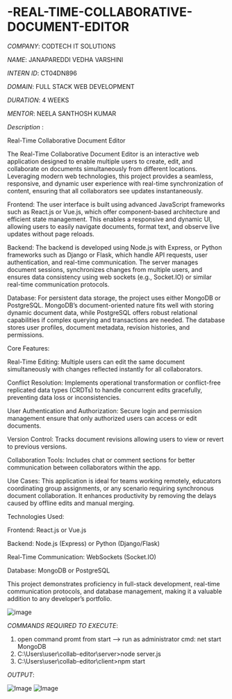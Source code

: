 # -REAL-TIME-COLLABORATIVE-DOCUMENT-EDITOR

*COMPANY*: CODTECH IT SOLUTIONS

*NAME*: JANAPAREDDI VEDHA VARSHINI

*INTERN ID*: CT04DN896

*DOMAIN*: FULL STACK WEB DEVELOPMENT

*DURATION*: 4 WEEKS

*MENTOR*: NEELA SANTHOSH KUMAR

*Description* :

Real-Time Collaborative Document Editor

The Real-Time Collaborative Document Editor is an interactive web application designed to enable multiple users to create, edit, and collaborate on documents simultaneously from different locations. Leveraging modern web technologies, this project provides a seamless, responsive, and dynamic user experience with real-time synchronization of content, ensuring that all collaborators see updates instantaneously.

Frontend:
The user interface is built using advanced JavaScript frameworks such as React.js or Vue.js, which offer component-based architecture and efficient state management. This enables a responsive and dynamic UI, allowing users to easily navigate documents, format text, and observe live updates without page reloads.

Backend:
The backend is developed using Node.js with Express, or Python frameworks such as Django or Flask, which handle API requests, user authentication, and real-time communication. The server manages document sessions, synchronizes changes from multiple users, and ensures data consistency using web sockets (e.g., Socket.IO) or similar real-time communication protocols.

Database:
For persistent data storage, the project uses either MongoDB or PostgreSQL. MongoDB’s document-oriented nature fits well with storing dynamic document data, while PostgreSQL offers robust relational capabilities if complex querying and transactions are needed. The database stores user profiles, document metadata, revision histories, and permissions.

Core Features:

Real-Time Editing: Multiple users can edit the same document simultaneously with changes reflected instantly for all collaborators.

Conflict Resolution: Implements operational transformation or conflict-free replicated data types (CRDTs) to handle concurrent edits gracefully, preventing data loss or inconsistencies.

User Authentication and Authorization: Secure login and permission management ensure that only authorized users can access or edit documents.

Version Control: Tracks document revisions allowing users to view or revert to previous versions.

Collaboration Tools: Includes chat or comment sections for better communication between collaborators within the app.

Use Cases:
This application is ideal for teams working remotely, educators coordinating group assignments, or any scenario requiring synchronous document collaboration. It enhances productivity by removing the delays caused by offline edits and manual merging.

Technologies Used:

Frontend: React.js or Vue.js

Backend: Node.js (Express) or Python (Django/Flask)

Real-Time Communication: WebSockets (Socket.IO)

Database: MongoDB or PostgreSQL

This project demonstrates proficiency in full-stack development, real-time communication protocols, and database management, making it a valuable addition to any developer’s portfolio.

![image](https://github.com/user-attachments/assets/bf17db6d-e8d6-453b-af5d-6851791ca64d)

*COMMANDS REQUIRED TO EXECUTE*: 

1. open command promt from start --> run as administrator
   cmd: net start MongoDB
2. C:\Users\user\collab-editor\server>node server.js
3. C:\Users\user\collab-editor\client>npm start

*OUTPUT*:

![Image](https://github.com/user-attachments/assets/b7e71147-4003-4c34-94d2-bf18f43f5dd4)
![Image](https://github.com/user-attachments/assets/ad49f3f5-01ae-4513-a968-f22f73e625d8)


